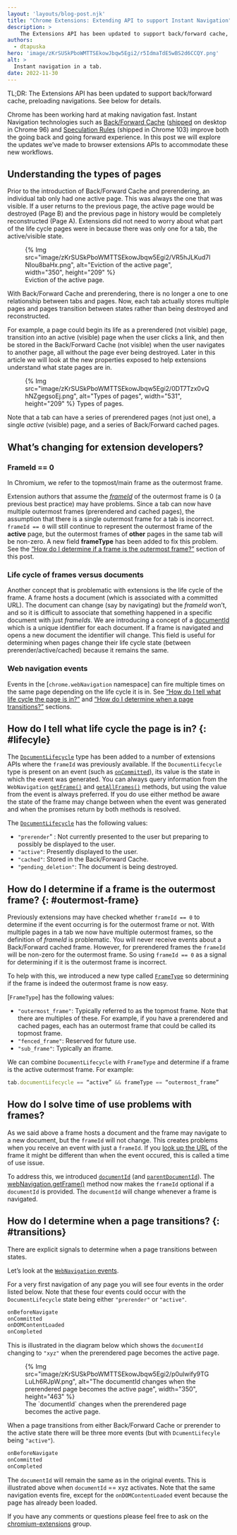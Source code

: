 ```yaml
---
layout: 'layouts/blog-post.njk'
title: "Chrome Extensions: Extending API to support Instant Navigation"
description: >
    The Extensions API has been updated to support back/forward cache, preloading navigations.
authors:
  - dtapuska
hero: 'image/zKrSUSkPboWMTTSEkowJbqw5Egi2/r5IdmaTdE5wBS2d6CCQY.png'
alt: >
  Instant navigation in a tab.
date: 2022-11-30
---
```


TL;DR: The Extensions API has been updated to support back/forward cache,
preloading navigations. See below for details.

Chrome has been working hard at making navigation fast. Instant Navigation
technologies such as [Back/Forward Cache](https://web.dev/bfcache/)
([shipped](https://chromestatus.com/feature/6279906713403392) on desktop in
Chrome 96) and [Speculation Rules](https://chromestatus.com/feature/5740655424831488)
(shipped in Chrome 103) improve both the going back and going forward
experience. In this post we will explore the updates we’ve made to browser
extensions APIs to accommodate these new workflows.

## Understanding the types of pages

Prior to the introduction of Back/Forward Cache and prerendering, an individual
tab only had one active page. This was always the one that was visible. If a
user returns to the previous page, the active page would be destroyed (Page B)
and the previous page in history would be completely reconstructed (Page A).
Extensions did not need to worry about what part of the life cycle pages were
in because there was only one for a tab, the active/visible state.

<figure>
  {% Img src="image/zKrSUSkPboWMTTSEkowJbqw5Egi2/VR5hJLKud7lNIou8baHx.png", alt="Eviction of the active page", width="350", height="209" %}
  <figcaption>Eviction of the active page.</figcatpion>
</figure>

With Back/Forward Cache and prerendering, there is no longer a one to one
relationship between tabs and pages. Now, each tab actually stores multiple
pages and pages transition between states rather than being destroyed and
reconstructed.

For example, a page could begin its life as a prerendered (not visible) page,
transition into an active (visible) page when the user clicks a link, and then
be stored in the Back/Forward Cache (not visible) when the user navigates to
another page, all without the page ever being destroyed. Later in this article
we will look at the new properties exposed to help extensions understand what
state pages are in.

<figure>
  {% Img src="image/zKrSUSkPboWMTTSEkowJbqw5Egi2/0DT7Tzx0vQhNZgegsoEj.png", alt="Types of pages", width="531", height="209" %}
  <figcatpion>Types of pages.</figcaption>
</figure>

Note that a tab can have a series of prerendered pages (not just one), a single
*active* (visible) page, and a series of Back/Forward cached pages.

## What’s changing for extension developers?
### FrameId == 0
In Chromium, we refer to the topmost/main frame as the outermost frame.

Extension authors that assume the [*frameId*](/docs/extensions/reference/webNavigation/#a-note-about-frame-ids:~:text=onErrorOccurred%20event%20fired.-,frameId,-number)
of the outermost frame is 0 (a previous best practice) may have problems.
Since a tab can now have multiple outermost frames (prerendered and cached
pages), the assumption that there is a single outermost
frame for a tab is incorrect. `frameId == 0` will still continue to represent
the outermost frame of the **active** page, but the outermost frames of
**other** pages in the same tab will be non-zero. A new field **frameType** has
been added to fix this problem. See the [“How do I determine if a frame is the outermost frame?”](#outermost-frame)
section of this post.

### Life cycle of frames versus documents

Another concept that is problematic with extensions is the life cycle of the
frame. A frame hosts a document (which is associated with a committed URL).
The document can change (say by navigating) but the *frameId* won’t, and so it
is difficult to associate that something happened in a specific document with
just *frameIds*. We are introducing a concept of a [documentId](/docs/extensions/reference/webNavigation/#method-getFrame:~:text=retrieve%20information%20about.-,documentId,-string%C2%A0optional)
which is a unique identifier for each document. If a frame is navigated and
opens a new document the identifier will change. This field is useful for
determining when pages change their life cycle state (between
prerender/active/cached) because it remains the same.

### Web navigation events

Events in the [`chrome.webNavigation` namespace] can fire multiple times on the
same page depending on the life cycle it is in. See
[“How do I tell what life cycle the page is in?”](#lifecyle)
and [“How do I determine when a page transitions?”](#transitions) sections.

## How do I tell what life cycle the page is in? {: #lifecyle}

The [`DocumentLifecycle`](/docs/extensions/reference/extensionTypes/#type-DocumentLifecycle)
type has been added to a number of extensions APIs where the `frameId` was
previously available. If the `DocumentLifecycle` type is present on an event
(such as [`onCommitted`](/docs/extensions/reference/webNavigation/#event-onCommitted)),
its value is the state in which the event was generated. You can always query
information from the `WebNavigation` [`getFrame()`](/docs/extensions/reference/webNavigation/#method-getFrame)
and [`getAllFrames()`](/docs/extensions/reference/webNavigation/#method-getAllFrames)
methods, but using the value from the event is always preferred. If you do use
either method be aware the state of the frame may change between when the event
was generated and when the promises return by both methods is resolved.

The [`DocumentLifecycle`](/docs/extensions/reference/extensionTypes/#type-DocumentLifecycle)
has the following values:

- `"prerender`" : Not currently presented to the user but preparing to possibly be displayed to the user.
- `"active"`: Presently displayed to the user.
- `"cached"`: Stored in the Back/Forward Cache.
- `"pending_deletion"`:  The document is being destroyed.

## How do I determine if a frame is the outermost frame? {: #outermost-frame}

Previously extensions may have checked whether `frameId == 0` to determine
if the event occurring is for the outermost frame or not. With multiple pages
in a tab we now have multiple outermost frames, so the definition of *frameId*
is problematic. You will never receive events about a Back/Forward cached
frame. However, for prerendered frames the `frameId` will be
non-zero for the outermost frame. So using `frameId == 0` as a signal for
determining if it is the outermost frame is incorrect.

To help with this, we introduced a new type called [`FrameType`](/docs/extensions/reference/extensionTypes/#type-FrameType)
so determining if the frame is indeed the outermost frame is now easy.

[`FrameType`] has the following values:

- `"outermost_frame"`: Typically referred to as the topmost frame. Note that
there are multiples of these. For example, if you have a prerendered and cached
pages, each has an outermost frame that could be called its topmost frame.
- `"fenced_frame"`: Reserved for future use.
- `"sub_frame"`: Typically an iframe.


We can combine `DocumentLifecycle` with `FrameType` and determine if a frame is
the active outermost frame. For example:
```js
tab.documentLifecycle == “active” && frameType == “outermost_frame”
```

## How do I solve time of use problems with frames?

As we said above a frame hosts a document and the frame may navigate to a new
document, but the `frameId` will not change. This creates problems when you
receive an event with just a `frameId`. If you [look up the URL](/docs/extensions/reference/webNavigation/#method-getFrame)
of the frame it might be different than when the event occured, this is called
a time of use issue.

To address this, we introduced [`documentId`](/docs/extensions/reference/webNavigation/#method-getFrame:~:text=retrieve%20information%20about.-,documentId,-string%C2%A0optional)
(and [`parentDocumentId`](/docs/extensions/reference/webNavigation/#method-getFrame:~:text=parentDocumentId)).
The [webNavigation.getFrame()](/docs/extensions/reference/webNavigation/#method-getFrame)
method now makes the `frameId` optional if a `documentId` is provided. The
`documentId` will change whenever a frame is navigated.

## How do I determine when a page transitions? {: #transitions}

There are explicit signals to determine when a page transitions between states.

Let’s look at the [`WebNavigation` events](/docs/extensions/reference/webNavigation/#event).

For a very first navigation of any page you will see four events in the order
listed below. Note that these four events could occur with the
`DocumentLifecycle` state being either `"prerender"` or `"active"`.

```js
onBeforeNavigate
onCommitted
onDOMContentLoaded
onCompleted
```

This is illustrated in the diagram below which shows the `documentId` changing
to `"xyz"` when the prerendered page becomes the active page.

<figure>
  {% Img src="image/zKrSUSkPboWMTTSEkowJbqw5Egi2/p0ulwify9TGLuLh6RJpW.png", alt="The documentId changes when the prerendered page becomes the active page", width="350", height="463" %}
  <figcaption>The `documentId` changes when the prerendered page becomes the
  active page.</figcaption>
</figure>

When a page transitions from either Back/Forward Cache or prerender to the
active state there will be three more events (but with `DcumentLifecyle`
being `"active"`).

```js
onBeforeNavigate
onCommitted
onCompleted
```

The `documentId` will remain the same as in the original events. This is
illustrated above when `documentId` == xyz activates. Note that the
same navigation events fire, except for the `onDOMContentLoaded`
event because the page has already been loaded.

If you have any comments or questions please feel free to ask on the
[chromium-extensions](https://groups.google.com/u/1/a/chromium.org/g/chromium-extensions)
group.
